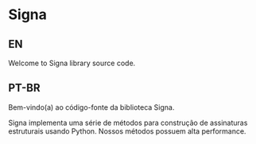 # Signa
 
## EN
Welcome to Signa library source code.

## PT-BR
Bem-vindo(a) ao código-fonte da biblioteca Signa.

Signa implementa uma série de métodos para construção de assinaturas estruturais usando Python.
Nossos métodos possuem alta performance.